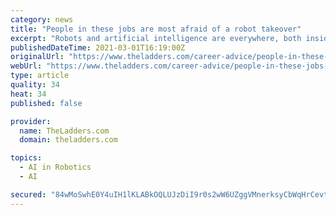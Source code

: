 ```yaml
---
category: news
title: "People in these jobs are most afraid of a robot takeover"
excerpt: "Robots and artificial intelligence are everywhere, both inside as well as outside of our offices and factories. Robots can work around the clock."
publishedDateTime: 2021-03-01T16:19:00Z
originalUrl: "https://www.theladders.com/career-advice/people-in-these-jobs-are-most-afraid-of-a-robot-takeover"
webUrl: "https://www.theladders.com/career-advice/people-in-these-jobs-are-most-afraid-of-a-robot-takeover"
type: article
quality: 34
heat: 34
published: false

provider:
  name: TheLadders.com
  domain: theladders.com

topics:
  - AI in Robotics
  - AI

secured: "84wMoSwhE0Y4uIH1lKLABkOQLUJzDiI9r0s2wW6UZggVMnerksyCbWqHrCevtOwQ6Hv5Mkc4RRK3jmNJl/A7SztyZVCvMdQWqlLciaBZ5h4Tj9qjN7Qa2iGI3HSxCCkD4X9b+0VBHsR24NsRj4v0gwDJMV0QMPz9rkFXYzRLzaksxi91AVEOIBGIuQxTvhhYdIUh+XoJDbe2RGPLMZcGrCwjvuhZkFs7Qomvdo9kBZCSL1pqOgd+Hmob5Wnr+QHY+fTnbovN/eUQlaVzDDVUshcIl3nPo1sT/EzmzZxm8VX4iYuDsLWgfmDdB2MnBSUXTc05JU52zbNqGU8W2Pat/L3Mb7Buu83AetGKlz+pLxM=;n1FEB2c+kZbi2DcK6yeUEg=="
---
```


